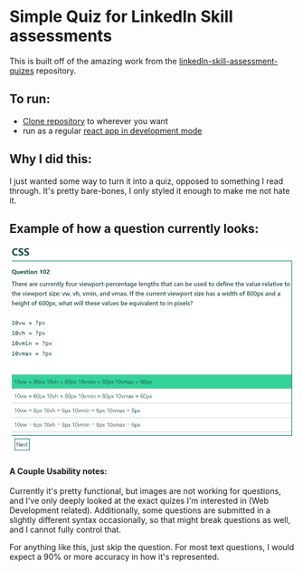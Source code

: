 # Simple Quiz for LinkedIn Skill assessments

This is built off of the amazing work from the [linkedIn-skill-assessment-quizes](https://github.com/Ebazhanov/linkedin-skill-assessments-quizzes) repository.

## To run:
- [Clone repository](https://docs.github.com/en/repositories/creating-and-managing-repositories/cloning-a-repository) to wherever you want
- run as a regular [react app in development mode](https://create-react-app.dev/docs/getting-started/)

## Why I did this:
I just wanted some way to turn it into a quiz, opposed to something I read through. It's pretty bare-bones, I only styled it enough to make me not hate it.

## Example of how a question currently looks:
![Single Flashcard Question](/Linkedin-quiz.PNG)

#### A Couple Usability notes:
Currently it's pretty functional, but images are not working for questions, and I've only deeply looked at the exact quizes I'm interested in (Web Development related). Additionally, some questions are submitted in a slightly different syntax occasionally, so that might break questions as well, and I cannot fully control that.

For anything like this, just skip the question. For most text questions, I would expect a 90% or more accuracy in how it's represented.
